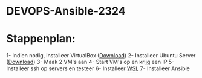 # DEVOPS-Ansible-2324

# Stappenplan:
1- Indien nodig, installeer VirtualBox ([Download](https://www.virtualbox.org/wiki/Downloads)) 
2- Installeer Ubuntu Server ([Download](https://ubuntu.com/download/server))
3- Maak 2 VM's aan
4- Start VM's op en krijg een IP 
5- Installeer ssh op servers en testeer
6- Installeer [WSL](https://learn.microsoft.com/en-us/windows/wsl/install)
7- Installeer Ansible